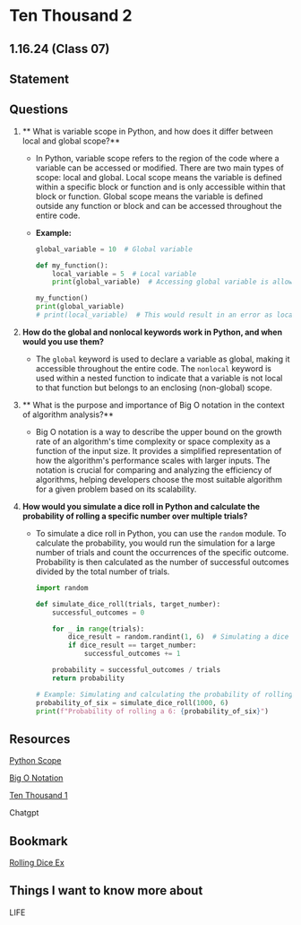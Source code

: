 # Ten Thousand 2

## 1.16.24 (Class 07)

## Statement

## Questions

1. ** What is variable scope in Python, and how does it differ between local and global scope?**
   
   -  In Python, variable scope refers to the region of the code where a variable can be accessed or modified. There are two main types of scope: local and global. Local scope means the variable is defined within a specific block or function and is only accessible within that block or function. Global scope means the variable is defined outside any function or block and can be accessed throughout the entire code.

   - **Example:**
     ```python
     global_variable = 10  # Global variable

     def my_function():
         local_variable = 5  # Local variable
         print(global_variable)  # Accessing global variable is allowed

     my_function()
     print(global_variable)
     # print(local_variable)  # This would result in an error as local_variable is not accessible outside the function
     ```

2. **How do the global and nonlocal keywords work in Python, and when would you use them?**

   -  The `global` keyword is used to declare a variable as global, making it accessible throughout the entire code. The `nonlocal` keyword is used within a nested function to indicate that a variable is not local to that function but belongs to an enclosing (non-global) scope.

3. ** What is the purpose and importance of Big O notation in the context of algorithm analysis?**

   -  Big O notation is a way to describe the upper bound on the growth rate of an algorithm's time complexity or space complexity as a function of the input size. It provides a simplified representation of how the algorithm's performance scales with larger inputs. The notation is crucial for comparing and analyzing the efficiency of algorithms, helping developers choose the most suitable algorithm for a given problem based on its scalability.

4. **How would you simulate a dice roll in Python and calculate the probability of rolling a specific number over multiple trials?**

   - To simulate a dice roll in Python, you can use the `random` module. To calculate the probability, you would run the simulation for a large number of trials and count the occurrences of the specific outcome. Probability is then calculated as the number of successful outcomes divided by the total number of trials.

     ```python
     import random

     def simulate_dice_roll(trials, target_number):
         successful_outcomes = 0

         for _ in range(trials):
             dice_result = random.randint(1, 6)  # Simulating a dice roll
             if dice_result == target_number:
                 successful_outcomes += 1

         probability = successful_outcomes / trials
         return probability

     # Example: Simulating and calculating the probability of rolling a 6 in 1000 trials
     probability_of_six = simulate_dice_roll(1000, 6)
     print(f"Probability of rolling a 6: {probability_of_six}")
     ```

## Resources

[Python Scope](https://realpython.com/python-scope-legb-rule/)

[Big O Notation](https://www.youtube.com/watch?v=dNorFNlDbX0)

[Ten Thousand 1](https://github.com/realpython)

Chatgpt

## Bookmark

[Rolling Dice Ex](https://web.archive.org/web/20220608035657/https://artofproblemsolving.com/wiki/index.php/Basic_Programming_With_Python#Random)

## Things I want to know more about

LIFE


